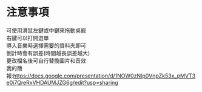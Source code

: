 # 注意事項
可使用滑鼠左鍵或中鍵來拖動桌寵  
右鍵可以打開選單  
導入音樂時選擇需要的資料夾即可  
倒計時會有誤差(時間越長誤差越大)  
更改檔名後可自行替換圖片和音效  
我的簡報:https://docs.google.com/presentation/d/1NOW0zNIp0VnpZk53x_pMVT3e0i7QreRxVHDAUMJZG6g/edit?usp=sharing
